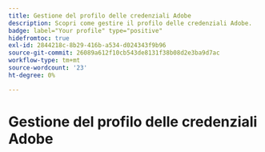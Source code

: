 ```yaml
---
title: Gestione del profilo delle credenziali Adobe
description: Scopri come gestire il profilo delle credenziali Adobe.
badge: label="Your profile" type="positive"
hidefromtoc: true
exl-id: 2844218c-8b29-416b-a534-d024343f9b96
source-git-commit: 26089a612f10cb543de8131f38b08d2e3ba9d7ac
workflow-type: tm+mt
source-wordcount: '23'
ht-degree: 0%

---
```


# Gestione del profilo delle credenziali Adobe

